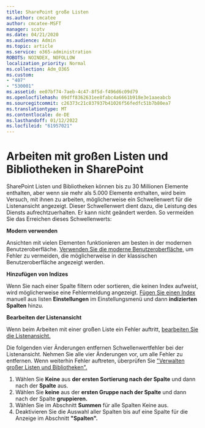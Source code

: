 ```yaml
---
title: SharePoint große Listen
ms.author: cmcatee
author: cmcatee-MSFT
manager: scotv
ms.date: 04/21/2020
ms.audience: Admin
ms.topic: article
ms.service: o365-administration
ROBOTS: NOINDEX, NOFOLLOW
localization_priority: Normal
ms.collection: Adm_O365
ms.custom:
- "407"
- "530001"
ms.assetid: ee07bf74-7aeb-4c47-8f5d-f496d6c09d79
ms.openlocfilehash: 09dff8362631ee8fabc4a6661b918e3e1aaeabcb
ms.sourcegitcommit: c26373c21c837937b41026f56fedfc51b7b80ea7
ms.translationtype: MT
ms.contentlocale: de-DE
ms.lasthandoff: 01/12/2022
ms.locfileid: "61957021"
---
```

# <a name="work-with-large-lists-and-libraries-in-sharepoint"></a>Arbeiten mit großen Listen und Bibliotheken in SharePoint

SharePoint Listen und Bibliotheken können bis zu 30 Millionen Elemente enthalten, aber wenn sie mehr als 5.000 Elemente enthalten, wird beim Versuch, mit ihnen zu arbeiten, möglicherweise ein Schwellenwert für die Listenansicht angezeigt. Dieser Schwellenwert dient dazu, die Leistung des Diensts aufrechtzuerhalten. Er kann nicht geändert werden. So vermeiden Sie das Erreichen dieses Schwellenwerts:

**Modern verwenden**

Ansichten mit vielen Elementen funktionieren am besten in der modernen Benutzeroberfläche. [Verwenden Sie die moderne Benutzeroberfläche,](https://support.office.com/article/66dac24b-4177-4775-bf50-3d267318caa9) um Fehler zu vermeiden, die möglicherweise in der klassischen Benutzeroberfläche angezeigt werden.

**Hinzufügen von Indizes**

Wenn Sie nach einer Spalte filtern oder sortieren, die keinen Index aufweist, wird möglicherweise eine Fehlermeldung angezeigt. [Fügen Sie einen Index](https://support.office.com/article/f3f00554-b7dc-44d1-a2ed-d477eac463b0) manuell aus listen **Einstellungen** im Einstellungsmenü und dann **indizierten Spalten** hinzu.

**Bearbeiten der Listenansicht**

Wenn beim Arbeiten mit einer großen Liste ein Fehler auftritt, [bearbeiten Sie die Listenansicht.](https://support.office.com/article/15916903-e79a-423f-b4e2-02d37e1ff372)

Die folgenden vier Änderungen entfernen Schwellenwertfehler bei der Listenansicht. Nehmen Sie alle vier Änderungen vor, um alle Fehler zu entfernen. Wenn weiterhin Fehler auftreten, überprüfen Sie ["Verwalten großer Listen und Bibliotheken".](https://support.office.com/article/B8588DAE-9387-48C2-9248-C24122F07C59)

1. Wählen Sie **Keine** aus **der ersten Sortierung nach der Spalte** und dann nach der **Spalte** aus.
2. Wählen Sie **keine** aus der **ersten Gruppe nach der Spalte** und dann nach der Spalte **gruppieren.**
3. Wählen Sie im Abschnitt **Summen** für alle Spalten Keine aus. 
4. Deaktivieren Sie die Auswahl aller Spalten bis auf eine Spalte für die Anzeige im Abschnitt **"Spalten".**


